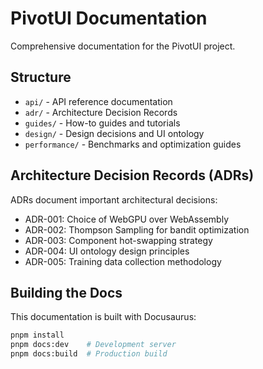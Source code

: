 # PivotUI Documentation

Comprehensive documentation for the PivotUI project.

## Structure

- `api/` - API reference documentation
- `adr/` - Architecture Decision Records  
- `guides/` - How-to guides and tutorials
- `design/` - Design decisions and UI ontology
- `performance/` - Benchmarks and optimization guides

## Architecture Decision Records (ADRs)

ADRs document important architectural decisions:

- ADR-001: Choice of WebGPU over WebAssembly
- ADR-002: Thompson Sampling for bandit optimization
- ADR-003: Component hot-swapping strategy
- ADR-004: UI ontology design principles
- ADR-005: Training data collection methodology

## Building the Docs

This documentation is built with Docusaurus:

```bash
pnpm install
pnpm docs:dev    # Development server
pnpm docs:build  # Production build
```